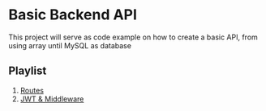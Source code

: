 # Basic Backend API
This project will serve as code example on how to create a basic API, from using array until MySQL as database

## Playlist
1. [Routes](https://github.com/nandanugg/BasicNoteAPI/tree/routes-feature)
2. [JWT & Middleware](https://github.com/nandanugg/BasicNoteAPI/tree/token-middleware-feature)